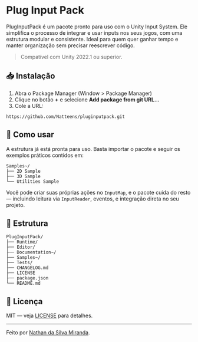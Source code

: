 # Plug Input Pack

PlugInputPack é um pacote pronto para uso com o Unity Input System. Ele simplifica o processo de integrar e usar inputs nos seus jogos, com uma estrutura modular e consistente. Ideal para quem quer ganhar tempo e manter organização sem precisar reescrever código.

> Compatível com Unity 2022.1 ou superior.

## 📥 Instalação

1. Abra o Package Manager (Window > Package Manager)
2. Clique no botão **+** e selecione **Add package from git URL...**
3. Cole a URL:

```
https://github.com/Natteens/pluginputpack.git
```

## 🚀 Como usar

A estrutura já está pronta para uso. Basta importar o pacote e seguir os exemplos práticos contidos em:

```
Samples~/
├── 2D Sample
├── 3D Sample
└── Utilities Sample
```

Você pode criar suas próprias ações no `InputMap`, e o pacote cuida do resto — incluindo leitura via `InputReader`, eventos, e integração direta no seu projeto.

## 📁 Estrutura

```
PlugInputPack/
├── Runtime/
├── Editor/
├── Documentation~/
├── Samples~/
├── Tests/
├── CHANGELOG.md
├── LICENSE
├── package.json
└── README.md
```

## 📄 Licença

MIT — veja [LICENSE](./LICENSE) para detalhes.

---

Feito por [Nathan da Silva Miranda](https://github.com/Natteens).
